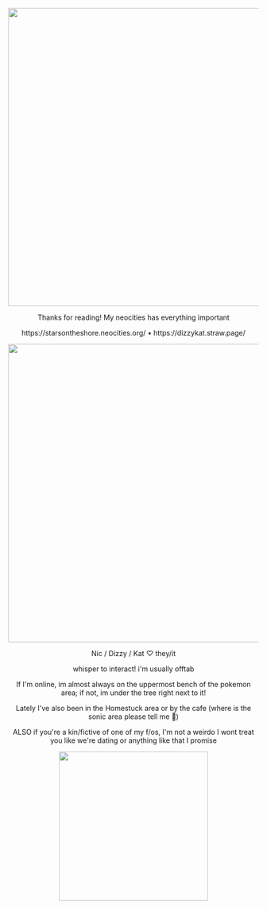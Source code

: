 <p align="center"> <img width="600" src="https://64.media.tumblr.com/584a851f049327db7a1286dc9bfe32e8/4c240f87beecd706-19/s1280x1920/717fd06574812fafd5a9b687eb6e6d8317dbfae7.png"> </p>
<p align="center"> Thanks for reading! My neocities has everything important </p>
<p align="center"> https://starsontheshore.neocities.org/ • https://dizzykat.straw.page/ </p>
<p align="center"> <img width="600" src="https://64.media.tumblr.com/f0e725e1f06c7ee67514e0a789ead7ca/cb7d539e66f4e955-ae/s1280x1920/6f249e5c439b60f7f1c4b959e89ca41d74ed365f.gif"> </p>
<p align="center"> Nic / Dizzy / Kat ♡ they/it </p>
<p align="center"> whisper to interact! i'm usually offtab </p>
<p align="center"> If I'm online, im almost always on the uppermost bench of the pokemon area; if not, im under the tree right next to it! </p>
<p align="center"> Lately I've also been in the Homestuck area or by the cafe (where is the sonic area please tell me 🥹) </p>
<p align="center"> ALSO if you're a kin/fictive of one of my f/os, I'm not a weirdo I wont treat you like we're dating or anything like that I promise </p>
<p align="center"> <img width="300" src="https://64.media.tumblr.com/91848d57a19ccc2b3c62d0f4e455b2bb/083a6afad984d496-8b/s1280x1920/ea1b54a7f89cae3b030e1b839a8cd0092ef433c1.gif"> </p>

